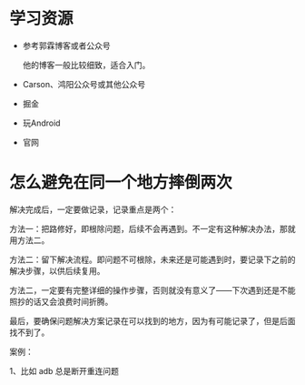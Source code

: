 # 学习资源

- 参考郭霖博客或者公众号

  他的博客一般比较细致，适合入门。

- Carson、鸿阳公众号或其他公众号

- 掘金

- 玩Android

- 官网

# 怎么**避免在同一个地方摔倒两次**

解决完成后，一定要做记录，记录重点是两个：

方法一：把路修好，即根除问题，后续不会再遇到。不一定有这种解决办法，那就用方法二。

方法二：留下解决流程。即问题不可根除，未来还是可能遇到时，要记录下之前的解决步骤，以供后续复用。

方法二，一定要有完整详细的操作步骤，否则就没有意义了——下次遇到还是不能照抄的话又会浪费时间折腾。

最后，要确保问题解决方案记录在可以找到的地方，因为有可能记录了，但是后面找不到了。

案例：

1、比如 adb 总是断开重连问题